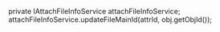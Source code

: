   private IAttachFileInfoService attachFileInfoService;
attachFileInfoService.updateFileMainId(attrId, obj.getObjId());